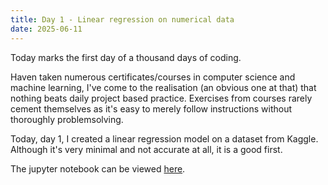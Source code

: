 ```yaml
---
title: Day 1 - Linear regression on numerical data
date: 2025-06-11
---
```


Today marks the first day of a thousand days of coding.

Haven taken numerous certificates/courses in computer science and machine learning, I've come to the realisation (an obvious one at that) that nothing beats daily project based practice. 
Exercises from courses rarely cement themselves as it's easy to merely follow instructions without thoroughly problemsolving.

Today, day 1, I created a linear regression model on a dataset from Kaggle.
Although it's very minimal and not accurate at all, it is a good first.


The jupyter notebook can be viewed [here](https://mybinder.org/v2/git/https%3A%2F%2Fgithub.com%2FJonSkogland%2F1000daysofcoding/7b3926a83597163703abdca155d0eee5e83e70c2?urlpath=lab%2Ftree%2Fdaily-projects%2Fday%201%20-%202025-06-11%2Fday1%20-%20linear%20regression%20of%20numerical%20data.ipynb).
